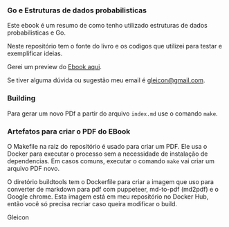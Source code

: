 ### Go e Estruturas de dados probabilisticas 

Este ebook é um resumo de como tenho utilizado estruturas de dados probabilisticas e Go.

Neste repositório tem o fonte do livro e os codigos que utilizei para testar e exemplificar ideias.

Gerei um preview do [Ebook aqui](ebook-go-sketches.pdf).

Se tiver alguma dúvida ou sugestão meu email é [gleicon@gmail.com](gleicon@gmail.com).

### Building

Para gerar um novo PDf a partir do arquivo `index.md` use o comando `make`.

### Artefatos para criar o PDF do EBook

O Makefile na raiz do repositório é usado para criar um PDF. Ele usa o Docker para executar o processo sem a necessidade de instalação de dependencias. Em casos comuns, executar o comando `make` vai criar um arquivo PDF novo.

O diretório buildtools tem o Dockerfile para criar a imagem que uso para converter de markdown para pdf com puppeteer, md-to-pdf (md2pdf) e o Google chrome. Esta imagem está em meu repositório no Docker Hub, então você só precisa recriar caso queira modificar o build.



Gleicon


